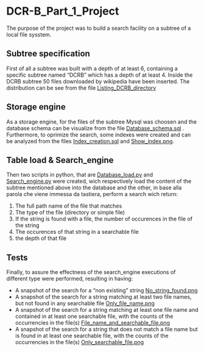 # DCR-B_Part_1_Project
The purpose of the project was to build a search facility on a subtree of a local file sysstem.


## Subtree specification
First of all a subtree was built with a depth of at least 6, containing a specific subtree named “DCRB” which has a depth of at least 4. Inside the DCRB subtree 50 files downloaded by wikipedia have been inserted. The distribution can be see from the file [Listing_DCRB_directory](Listing_DCRB_directory)


## Storage engine
As a storage engine, for the files of the subtree Mysql was choosen and the database schema can be visualize from the file [Database_schema.sql](Database_schema.sql) .
Furthermore, to oprimize the search, some indexes were created and can be analyzed from the files [Index_creation.sql](Index_creation.sql) and [Show_index.png](Show_index.png).


## Table load & Search_engine
Then two scripts in python, that are [Database_load.py](Database_load.py) and [Search_engine.py](Search_engine.py) were created, wich respectively load the content of the subtree mentioned above into the database and the other, in base alla parola che viene immessa da tastiera, perform a search wich return:

1. The full path name of the file that matches
2. The type of the file (directory or simple file)
3. If the string is found with a file, the number of occurences in the file of the string
4. The occurences of that string in a searchable file
5. the depth of that file



## Tests
Finally, to assure the effectness of the search_engine executions of different type were performed, resulting in having:
* A snapshot of the search for a “non existing” string [No_string_found.png](No_string_found.png)
* A snapshot of the search for a string matching at least two file names, but not found in any searchable file [Only_file_name.png](Only_file_name.png)
* A snapshot of the search for a string matching at least one file name and contained in at least one searchable file, with the counts of the occurrencies in the file(s) [File_name_and_searchable_file.png](File_name_and_searchable_file.png)
* A snapshot of the search for a string that does not match a file name but is found in at least one searchable file, with the counts of the occurrencies in the file(s) [Only_searchable_file.png](Only_searchable_file.png)

 
